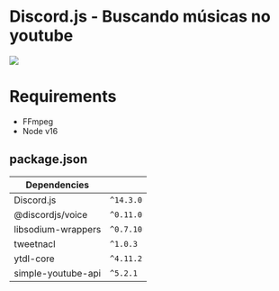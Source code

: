 # Discord.js - Buscando músicas no youtube

<img src="https://cdn.discordapp.com/attachments/581170733565214731/1016800353699778630/Captura_de_tela_2022-09-06_170117.png">

# Requirements
- FFmpeg
- Node v16

## package.json

| Dependencies     |                               |
|------------------|-------------------------------|
|Discord.js        |`^14.3.0`                      |
|@discordjs/voice  |`^0.11.0`                      |
|libsodium-wrappers|`^0.7.10`                      |
|tweetnacl         |`^1.0.3`                       |
|ytdl-core         |`^4.11.2`                      |
|simple-youtube-api|`^5.2.1`                       |

